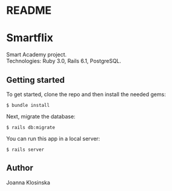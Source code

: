 # README

# Smartflix

Smart Academy project. <br>
Technologies: Ruby 3.0, Rails 6.1, PostgreSQL. <br>

## Getting started
To get started, clone the repo and then install the needed gems:
```
$ bundle install
```
Next, migrate the database:
```
$ rails db:migrate
```
You can run this app in a local server:
```
$ rails server
```
## Author
Joanna Klosinska
